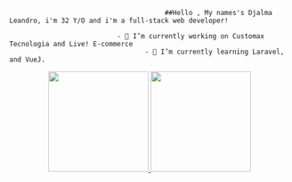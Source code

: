                                            ##Hello , My names's Djalma Leandro, i'm 32 Y/O and i'm a full-stack web developer!

                               - 🔭 I’m currently working on Customax Tecnologia and Live! E-commerce
                                      - 🌱 I’m currently learning Laravel, and VueJ.

<div align="center">
  <a href="https://github.com/xdiija">
  <img height="180em" src="https://github-readme-stats.vercel.app/api?username=xdiija&show_icons=true&theme=dark&include_all_commits=true&count_private=true"/>
  <img height="180em" src="https://github-readme-stats.vercel.app/api/top-langs/?username=xdiija&layout=compact&langs_count=7&theme=dark"/>
</div>
